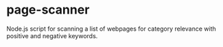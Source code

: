 # page-scanner
Node.js script for scanning a list of webpages for category relevance with positive and negative keywords.
